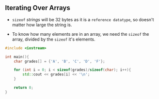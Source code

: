 ## Iterating Over Arrays

- `sizeof` *strings* will be 32 bytes as it is a `reference datatype`, so doesn't matter how large the string is.

- To know how many elements are in an array, we need the `sizeof` the array, divided by the `sizeof` it's elements.
```cpp
#include <iostream>

int main(){
    char grades[] = {'A', 'B', 'C', 'D', 'F'};

    for (int i = 0; i < sizeof(grades)/sizeof(char); i++){
        std::cout << grades[i] << '\n';
    }

    return 0;
}
```